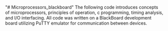 "# Microprocessors_blackboard" 
The following code introduces concepts of microprocessors, principles of operation, c programming, timing analysis, and I/O interfacing.
All code was written on a BlackBoard development board utilizing PuTTY emulator for communication between devices.
